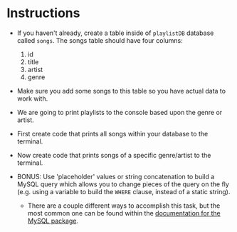 # **Instructions**

* If you haven't already, create a table inside of `playlistDB` database called `songs`. The songs table should have four columns:

  1. id
  2. title
  3. artist
  4. genre

* Make sure you add some songs to this table so you have actual data to work with.

* We are going to print playlists to the console based upon the genre or artist.

* First create code that prints all songs within your database to the terminal.

* Now create code that prints songs of a specific genre/artist to the terminal.

* BONUS: Use 'placeholder' values or string concatenation to build a MySQL query which allows you to change pieces of the query on the fly (e.g. using a variable to build the `WHERE` clause, instead of a static string).

  * There are a couple different ways to accomplish this task, but the most common one can be found within the [documentation for the MySQL package](https://github.com/mysqljs/mysql#performing-queries).
